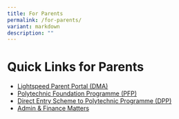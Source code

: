 ```yaml
---
title: For Parents
permalink: /for-parents/
variant: markdown
description: ""
---
```

# **Quick Links for Parents**


*  [Lightspeed Parent Portal (DMA)](https://moes.portal.relay.school/)
* [Polytechnic Foundation Programme (PFP)](https://pfp.polytechnic.edu.sg/PFP/index.html)
* [Direct Entry Scheme to Polytechnic Programme (DPP)](https://www.ite.edu.sg/apply-for-ITE-courses/dpp)
* [Admin &amp; Finance Matters](https://www.springfieldsec.moe.edu.sg/about-us/admin-matters/fees-information/)
<br>